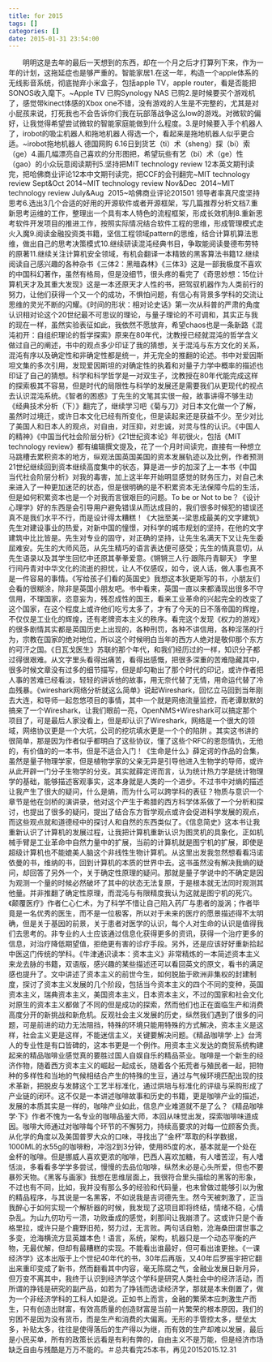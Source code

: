 ```yaml
---
title: for 2015
tags: []
categories: []
date: 2015-01-31 23:54:00 
---
```



&emsp;&emsp;明明这是去年的最后一天想到的东西，却在一个月之后才打算列下来，作为一年的计划，这拖延症也是够严重的。智能家居1.在这一年，构造一个apple体系的无线影音系统，彻底抛弃小米盒子，包括apple TV，apple router，看是否能把SONOS收入麾下。~Apple TV 已购Synology NAS 已购2.是时候要买个游戏机了，感觉带kinect体感的Xbox one不错，没有游戏的人生是不完整的，尤其是对小屁孩来说，打死我也不会告诉你们我在玩部落战争这么low的游戏。对微软的偏好，让我觉得希望尝试微软的智能家庭能做到什么程度。3.是时候要入手个机器人了，irobot的吸尘机器人和拖地机器人得选一个，看起来是拖地机器人似乎更合适。~irobot拖地机器人 德国网购 6.16日到货艺（ti）术（sheng）探（bi）索（ge）4.画几幅漂亮自己喜欢的分形图把，希望玩些有艺（bi）术（ge）性（gao）的小众玩意阅读期刊5.坚持把MIT technology review 12本英文期刊读完，把哈佛商业评论12本中文期刊读完，把CCF的会刊翻完~MIT technology review Sept&Oct 2014~MIT technology review Nov&Dec  2014~MIT technology review July&Aug  2015~哈佛商业评论201501 领导者率真尺度坚持思考6.选出3几个合适的好用的开源软件或者开源框架，写几篇推荐分析文档7.重新思考运维的工作，整理出一个具有本人特色的流程框架，形成长效机制8.重新思考软件开发项目的推进工作，按照实际情况结合软件工程的思维，形成管理模式走火入魔9.阅读金融投资类书籍，坚信工程领域pattern的思维，结合计算机算法思维，做出自己的思考决策模式10.继续研读混沌经典书目，争取能阅读曼德布劳特的原著11.继续关注计算机安全领域，有机会翻译一本精致的黑客算法书籍12.继续阅读自己感兴趣的各种杂书《三体2：黑暗森林》《三体3》这是一部我极度不喜欢的中国科幻著作，虽然有格局，但是没细节，很头疼的看完了《奇思妙想：15位计算机天才及其重大发现》这是一本还原天才人性的书，把驾驭机器作为人类前行的努力，让他们获得一个又一个的成功，不惧怕问题，有信心有背景多学科的交流让思维的灵光不断的闪耀。《时间的形状：相对论史话》第一次从科普的严肃的角度认识相对论这个20世纪最不可思议的理论，与量子理论的不可调和，其实正与我的现在一样，虽然实验表征如此，我依然不愿放弃，希望chaos也是一条新路《混沌初开：自组织理论的哲学探索》原来在80年代，沈教授已经就混沌的哲学含义做过自己的阐述，书中的观点多少印证了我的猜想，关于混沌与东方文化的关系，混沌有序以及确定性和非确定性都是统一，并无完全的推翻的论述。书中对爱因斯坦文集的多次引用，发现爱因斯坦的对确定性的执着和对量子力学中概率的描述也印证了自己的猜想。科学和科学哲学是一对双生子，沈教授在80年代能完成这样的探索极其不容易，但是时代的局限性与科学的发展还是需要我们从更现代的视点去认识混沌系统。《智者的困惑》丁先生的文笔其实很一般，故事讲得不够生动《经典技术分析（下）》翻完了，继续学习吧《菊与刀》对日本文化做一个了解，虽然时过境迁，或许日本文化已经有所变化，但是读起来还是获益不少。至少对比了美国人和日本人的观点，对自由，对压抑，对忠诚，对灵与性的认识。《中国人的精神》《中国当代社会阶层分析》《21世纪资本论》年初很火，包括《MIT technology review》都有编辑撰文提及，花了一个月时间读完，直接有一种想立马跳槽去累积资本的地方，纵观法国英国美国的资本发展轨迹以及比例，作者预测21世纪继续回到资本继续高度集中的状态，算是进一步的加深了上一本书《中国当代社会阶层分析》对我的毒害，加上这半年开始明显感觉的财务压力，对自己未来进入了一种更加迷茫的状态，但是很明确的是不积累资本无法保障今后的生活，但是如何积累资本也是一个对我而言很艰巨的问题。To be or Not to be？《设计心理学》好的东西是会引导用户避免错误从而达成目的，我们很多时候犯的错误还真不是我们水平不行，而是设计得太糟糕！《大拙至美--梁思成最美的文字建筑》 先生对建设事业的热爱，对新中国的憧憬，对科学的城市规划的坚持，在他的文字建筑中比比皆是。先生对专业的固守，对正确的坚持，让先生名满天下又让先生委屈难安。先生的大师风范，从先生精巧的语言表达便可感受；先生的情真意切，从先生语录以及其学生回忆中还原其拳拳爱意。《锵锵三人行·跟陈丹青聊天》 字里行间丹青对中华文化的流逝的担忧，让人不仅感叹，如今，说人话，做人事也真不是一件容易的事情。《写给孩子们看的英国史》我想这本狄更斯写的书，小朋友们会看的很糊涂，除非是英国小朋友吧。书中看来，英国一直以来都涌现出很多不守信用，不理国家，恣意妄为，残忍成性的国王，看来工业革命的兴起完全的改变了这个国家，在这个程度上或许他们吃亏太多了，才有了今天的日不落帝国的辉煌，不仅仅是工业化的辉煌，还有老牌资本主义的秩序。看完这个发现《权力的游戏》的很多剧情其实都是英国历史上出现的，各种刑罚，各种不讲信用，各种淫荡的行为，宗教在国家的绝对地位，所以这个时候明白当年的西方人绝对是敬仰那个东方的可汗之国。《日瓦戈医生》苏联的那个年代，和我们经历过的一样，知识分子都过得很艰难。从文字里头看得出痛苦，看得出感慨，把很多深重的苦难隐藏其中，很多时候文章没有过多的细节描写，但是却勾勒出了那个时代的印记，或许作者把人事的苦难已经看淡，轻轻的讲诉他的故事，用无奈代替了无情，用命运代替了冷血残暴。《wireshark网络分析就这么简单》说起Wireshark，回忆立马回到当年刚去大连，和导师一起忽悠项目的事情，其中一个就是网络流量监控，而老谭默默的搞来了一个Wireshark，让我们眼前一亮，OpenNMS+Wireshark可以搞定那个项目了，可是最后人家没看上，但是却认识了Wireshark，网络是一个很大的领域，网络协议更是一个大坑，公司的挖坑填水更是一个个的陷阱 。其实这书讲的很简单，那是因为作者似乎都明白了这些协议，懂了这些个RFC的恩怨情仇，无他的，有价值的的一本书，但是不适合入门！《生命是什么》薛定谔的作品的合集，虽然是量子物理学家，但是植物学家的父亲无异是引导他进入生物学的导师，或许从此开辟一门分子生物学的分支。其实就薛定谔而言，认为统计热力学是统计物理学的基础，能够描述客观事实，这本身就是人类的一个进步。不过书中对熵的描述让我产生了很大的疑问，什么是熵，而为什么可以跨学科的表征？物质与意识一个章节是他在剑桥的演讲录，他对这个产生于希腊的西方科学体系做了一个分析和探讨，也提出了很多的疑问，提出了结合东方哲学观点或许会促进科学发展的观点，而这些观点就和道德经中的探讨人和自然的东西类似了。《信息简史》这本书让我重新认识了计算机的发展过程，让我把计算机重新认识为图灵机的具象化，正如机械手臂是工业革命中自然力量中的扩展，当前的计算机就是图宁机的扩展，即使是超级计算机也不能媲美人脑这个非线性生物计算机。从这里出发我忽然想看看冯诺依曼的书，维纳的书，回到计算机的本质的世界中去。这书虽然没有解决我熵的疑问，却回答了另外一个，关于确定性原理的疑问。那就是量子学说中的不确定是因为观测一个量的时候必然破坏了其中的状态无法复原，于是根本就无法同时观测其他量。并非推翻了确定性原理，而混沌与有限精度我认为这就是图宁机的死穴。《颠覆医疗》作者仁心仁术，为了科学不惜让自己陷入药厂与患者的漩涡；作者毕竟是一名优秀的医生，而不是一位极客，所以对于未来的医疗的愿景描述得不太明确，但是关于基因的前景，关于患者对医学的认识，每个人对生命的认识是值得我们去思考的。非专业的人士应该通过信息化获得更多的资讯，获得一个治疗更多的信息，对治疗降低期望值，拒绝更有害的诊疗手段。另外，还是应该好好重新拾起中医这门传统的学科。《牛津通识读本：资本主义》非常精炼的一本简述资本主义来龙去脉的书籍，双语版，感兴趣的某些描述还可以看回英文的原文，看书的满足感也提升了。文中讲述了资本主义的前世今生，如何脱胎于欧洲非集权的封建制度，探讨了资本主义发展的几个阶段，包括当今资本主义的四个不同的变种，英国资本主义，瑞典资本主义，美国资本主义，日本资本主义，不过的国家和社会文化对原生的资本主义都做了不同的但是成功的探索，然而他们也正在面临生产和消费高度分开的新挑战和新危机。反观社会主义发展的历史，纵然我们遇到了很多的问题，可是前进的动力无法阻挡，特殊的环境只能用特殊的方式解决，资本主义是这样，社会主义更是这样，不能迷信主义，关键要解决问题。《精品咖啡学·上》台湾人的专业性是有口皆碑的，这本书更是一个例作。用资本主义发达的商贸系统构建起来的精品咖啡业感觉真的要胜过国人自娱自乐的精品茶业。咖啡是一个新生的经济作物，随着西方资本主义的崛起一起成长，随着各个拓荒者与殖民者一起，把物种的多样性和当地的气候相结合产生的特殊的生豆，通过与气候环境匹配出现的技术革新，把脱皮与发酵这个工艺半标准化，通过烘培与标准化的评级与采购形成了产业链的闭环。这不仅是一本讲述咖啡故事和历史的书籍，更是咖啡产业的描述，发展的本质其实是一样的，咖啡产业如此，信息产业难道就不是了么？《精品咖啡学·下》作者不愧为一名专业的咖啡品鉴大师，本回从味觉出发，探索咖啡味道成因。咖啡大师通过对咖啡每个环节的不懈努力，持续高要求的对每一位顾客负责。从化学的角度以及美国普罗大众的口味，寻找出了“金杯”萃取的科学数据，1000ML的水55g的咖啡粉，冲泡2到3分钟，使用85度的水，基本就是一个处在金杯的咖啡。但是挪威人喜欢更浓的咖啡，巴西人喜欢加糖，有人嗜苦涩，有人嗜恬淡，多看看多学学多尝试，慢慢的去品位咖啡，纵然未必是心头所爱，但也不要暴殄天物。《黑客与画家》我想在思维层面上，我很符合里头描绘的黑客的形象，不过也有不同，比如，我并没有那么多的经验和代码量，也未曾做过能够引以为傲的精品程序，与其说是一名黑客，不如说我是吉诃德先生。然今天被刺激了，正当我醉心于如何实现一个解析器的时候，我发现了这项目即将终结，情绪不稳，心情杂乱。为山九仞功亏一溃，功败垂成的感觉，刹那间让我崩溃了。这或许只是个香格里拉，或许只是个鹿野旧苑，努力过，无言败。两句话自勉，沧海桑田谓世事之多变，沧海横流方显英雄本色！语言，系统，架构，机器只是一个动态平衡的产物，无最优解，但却有最糟糕的实现。不能看出谁最好，但可看出谁更挫。《一课经济学》这本出版于上个世纪40年代的书，30年后再版，又40年后罗振宇把它翻出来重印变成了新书，然而翻看其中内容，毫无陈腐之气，金融业发展日新月异，但万变不离其中，我终于认识到经济学这个学科是研究人类社会中的经济活动，而所谓的挣钱是研究的副产品，如若为了挣钱而选读经济学，那就是本末倒置了，做为一个非经济学科的工科人如是说。正如书上而言，金融的繁荣本应刺激生产而生，只有创造出财富，有效高质量的创造财富是当前一片繁荣的根本原因，我们的穷困不是因为没有货币，而是生产和消费的大偏离。无形的手管控太多，壁垒太多，补贴太多，往往是使得落后的生产得以为继，而有效的生产却难以发展，最后是小民买单，所有的政策长远看是有利有弊的，自由主义不是万能，但是经济市场缺乏自由与残酷是万万不能的。＃总共看完25本书，再见20152015.12.31